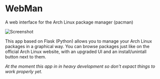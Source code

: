 # WebMan
A web interface for the Arch Linux package manager (pacman)

![Screenshot](http://i.imgur.com/xABy47z.png)

This app based on Flask (Python) allows you to manage your Arch Linux packages in a graphical way. You can browse packages just like on the official Arch Linux website, with an upgraded UI and an install/unintall button next to them.

*At the moment this app in in heavy development so don't expact things to work properly yet.*

